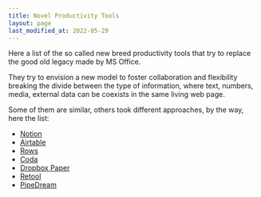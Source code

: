 ```yaml
---
title: Novel Productivity Tools
layout: page
last_modified_at: 2022-05-29
---
```


Here a list of the so called new breed productivity tools that try to replace the good old legacy made by MS Office. 

They try to envision a new model to foster collaboration and flexibility breaking the divide between the type of information, where text, numbers, media, external data can be coexists in the same living web page.

Some of them are similar, others took different approaches, by the way, here the list:

- [Notion](https://www.notion.so/)
- [Airtable](https://airtable.com/)
- [Rows](https://rows.com/)
- [Coda](https://coda.io/)
- [Dropbox Paper](https://www.dropbox.com/paper)
- [Retool](https://retool.com/)
- [PipeDream](https://pipedream.com/)